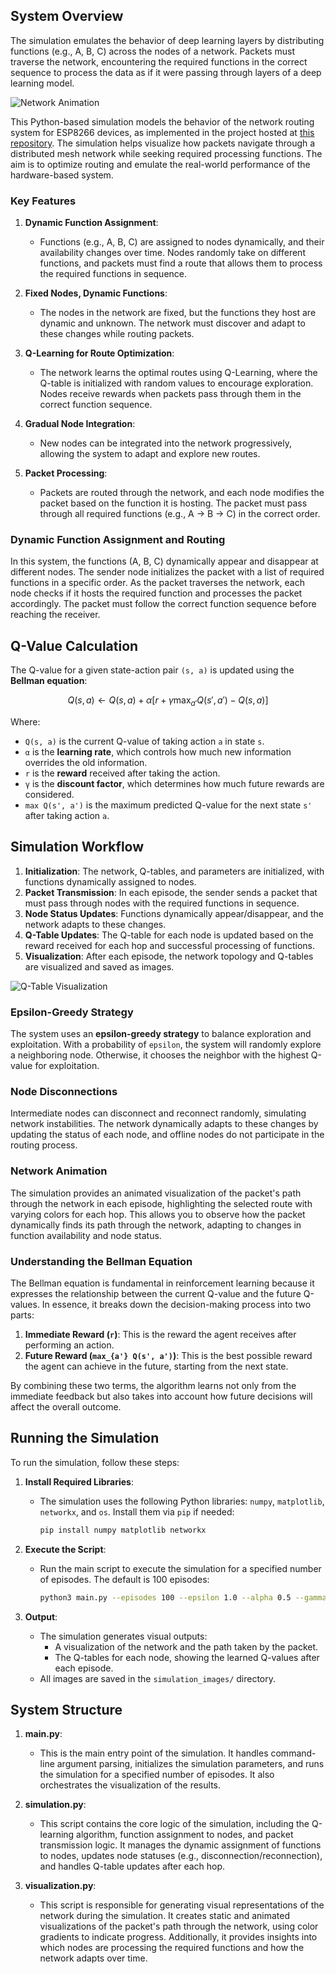 ## System Overview

The simulation emulates the behavior of deep learning layers by distributing functions (e.g., A, B, C) across the nodes of a network. Packets must traverse the network, encountering the required functions in the correct sequence to process the data as if it were passing through layers of a deep learning model.

![Network Animation](./assets/network-animation.gif)

This Python-based simulation models the behavior of the network routing system for ESP8266 devices, as implemented in the project hosted at [this repository](https://github.com/FrancoBre/esp-q-mesh-routing). The simulation helps visualize how packets navigate through a distributed mesh network while seeking required processing functions. The aim is to optimize routing and emulate the real-world performance of the hardware-based system.

### Key Features

1. **Dynamic Function Assignment**:
   - Functions (e.g., A, B, C) are assigned to nodes dynamically, and their availability changes over time. Nodes randomly take on different functions, and packets must find a route that allows them to process the required functions in sequence.

2. **Fixed Nodes, Dynamic Functions**:
   - The nodes in the network are fixed, but the functions they host are dynamic and unknown. The network must discover and adapt to these changes while routing packets.

3. **Q-Learning for Route Optimization**:
   - The network learns the optimal routes using Q-Learning, where the Q-table is initialized with random values to encourage exploration. Nodes receive rewards when packets pass through them in the correct function sequence.

4. **Gradual Node Integration**:
   - New nodes can be integrated into the network progressively, allowing the system to adapt and explore new routes.

5. **Packet Processing**:
   - Packets are routed through the network, and each node modifies the packet based on the function it is hosting. The packet must pass through all required functions (e.g., A → B → C) in the correct order.


### Dynamic Function Assignment and Routing

In this system, the functions (A, B, C) dynamically appear and disappear at different nodes. The sender node initializes the packet with a list of required functions in a specific order. As the packet traverses the network, each node checks if it hosts the required function and processes the packet accordingly. The packet must follow the correct function sequence before reaching the receiver.


## Q-Value Calculation

The Q-value for a given state-action pair `(s, a)` is updated using the **Bellman equation**:

$$
Q(s, a) \leftarrow Q(s, a) + \alpha \left[ r + \gamma \max_{a'} Q(s', a') - Q(s, a) \right]
$$

Where:
- `Q(s, a)` is the current Q-value of taking action `a` in state `s`.
- `α` is the **learning rate**, which controls how much new information overrides the old information.
- `r` is the **reward** received after taking the action.
- `γ` is the **discount factor**, which determines how much future rewards are considered.
- `max Q(s', a')` is the maximum predicted Q-value for the next state `s'` after taking action `a`.


## Simulation Workflow

1. **Initialization**: The network, Q-tables, and parameters are initialized, with functions dynamically assigned to nodes.
2. **Packet Transmission**: In each episode, the sender sends a packet that must pass through nodes with the required functions in sequence.
3. **Node Status Updates**: Functions dynamically appear/disappear, and the network adapts to these changes.
4. **Q-Table Updates**: The Q-table for each node is updated based on the reward received for each hop and successful processing of functions.
5. **Visualization**: After each episode, the network topology and Q-tables are visualized and saved as images.

![Q-Table Visualization](simulation_images/q_tables_episode_1.png)

### Epsilon-Greedy Strategy

The system uses an **epsilon-greedy strategy** to balance exploration and exploitation. With a probability of `epsilon`, the system will randomly explore a neighboring node. Otherwise, it chooses the neighbor with the highest Q-value for exploitation.


### Node Disconnections

Intermediate nodes can disconnect and reconnect randomly, simulating network instabilities. The network dynamically adapts to these changes by updating the status of each node, and offline nodes do not participate in the routing process.


### Network Animation

The simulation provides an animated visualization of the packet's path through the network in each episode, highlighting the selected route with varying colors for each hop. This allows you to observe how the packet dynamically finds its path through the network, adapting to changes in function availability and node status.


### Understanding the Bellman Equation

The Bellman equation is fundamental in reinforcement learning because it expresses the relationship between the current Q-value and the future Q-values. In essence, it breaks down the decision-making process into two parts:
1. **Immediate Reward (`r`)**: This is the reward the agent receives after performing an action.
2. **Future Reward (`max_{a'} Q(s', a')`)**: This is the best possible reward the agent can achieve in the future, starting from the next state.

By combining these two terms, the algorithm learns not only from the immediate feedback but also takes into account how future decisions will affect the overall outcome.


## Running the Simulation

To run the simulation, follow these steps:

1. **Install Required Libraries**:
   - The simulation uses the following Python libraries: `numpy`, `matplotlib`, `networkx`, and `os`. Install them via `pip` if needed:
     ```bash
     pip install numpy matplotlib networkx
     ```

2. **Execute the Script**:
   - Run the main script to execute the simulation for a specified number of episodes. The default is 100 episodes:
     ```bash
     python3 main.py --episodes 100 --epsilon 1.0 --alpha 0.5 --gamma 0.9
     ```

3. **Output**:
   - The simulation generates visual outputs:
     - A visualization of the network and the path taken by the packet.
     - The Q-tables for each node, showing the learned Q-values after each episode.
   - All images are saved in the `simulation_images/` directory.

## System Structure

1. **main.py**:
   - This is the main entry point of the simulation. It handles command-line argument parsing, initializes the simulation parameters, and runs the simulation for a specified number of episodes. It also orchestrates the visualization of the results.

2. **simulation.py**:
   - This script contains the core logic of the simulation, including the Q-learning algorithm, function assignment to nodes, and packet transmission logic. It manages the dynamic assignment of functions to nodes, updates node statuses (e.g., disconnection/reconnection), and handles Q-table updates after each hop.

3. **visualization.py**:
   - This script is responsible for generating visual representations of the network during the simulation. It creates static and animated visualizations of the packet's path through the network, using color gradients to indicate progress. Additionally, it provides insights into which nodes are processing the required functions and how the network adapts over time.

